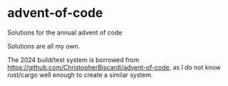 # advent-of-code
Solutions for the annual advent of code

Solutions are all my own.

The 2024 build/test system is borrowed from https://github.com/ChristopherBiscardi/advent-of-code, as I do not know rust/cargo well enough to create a similar system.
